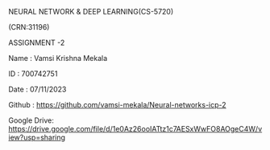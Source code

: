 NEURAL NETWORK & DEEP LEARNING(CS-5720)


(CRN:31196)

ASSIGNMENT -2 


Name            : Vamsi Krishna Mekala

ID                  : 700742751

Date              : 07/11/2023

Github           : https://github.com/vamsi-mekala/Neural-networks-icp-2

Google Drive: https://drive.google.com/file/d/1e0Az26ooIATtz1c7AESxWwFO8AOgeC4W/view?usp=sharing
